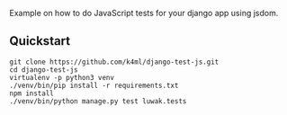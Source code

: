 Example on how to do JavaScript tests for your django app using jsdom.

## Quickstart

    git clone https://github.com/k4ml/django-test-js.git
    cd django-test-js
    virtualenv -p python3 venv
    ./venv/bin/pip install -r requirements.txt
    npm install
    ./venv/bin/python manage.py test luwak.tests
